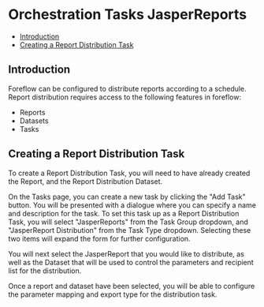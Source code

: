 # Orchestration Tasks JasperReports

-   [Introduction](#introduction)
-   [Creating a Report Distribution Task](#creating-a-report-distribution-task)

<a name="introduction"></a>

## Introduction

Foreflow can be configured to distribute reports according to a schedule. Report distribution requires access to the following features in foreflow:

-   Reports
-   Datasets
-   Tasks

<a name="creating-a-report-distribution-task"></a>

## Creating a Report Distribution Task

To create a Report Distribution Task, you will need to have already created the Report, and the Report Distribution Dataset.

On the Tasks page, you can create a new task by clicking the "Add Task" button. You will be presented with a dialogue where you can specify a name and description for the task. To set this task up as a Report Distribution Task, you will select "JasperReports" from the Task Group dropdown, and "JasperReport Distribution" from the Task Type dropdown. Selecting these two items will expand the form for further configuration.

You will next select the JasperReport that you would like to distribute, as well as the Dataset that will be used to control the parameters and recipient list for the distribution.

Once a report and dataset have been selected, you will be able to configure the parameter mapping and export type for the distribution task.
